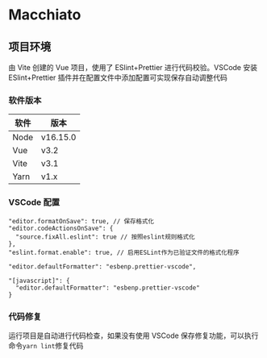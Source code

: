 # Macchiato

## 项目环境

由 Vite 创建的 Vue 项目，使用了 ESlint+Prettier 进行代码校验。VSCode 安装 ESlint+Prettier 插件并在配置文件中添加配置可实现保存自动调整代码

### 软件版本

| 软件 | 版本     |
| ---- | -------- |
| Node | v16.15.0 |
| Vue  | v3.2     |
| Vite | v3.1     |
| Yarn | v1.x     |

### VSCode 配置

```
"editor.formatOnSave": true, // 保存格式化
"editor.codeActionsOnSave": {
  "source.fixAll.eslint": true // 按照eslint规则格式化
},
"eslint.format.enable": true, // 启用ESLint作为已验证文件的格式化程序

"editor.defaultFormatter": "esbenp.prettier-vscode",

"[javascript]": {
  "editor.defaultFormatter": "esbenp.prettier-vscode"
}

```

### 代码修复

运行项目是自动进行代码检查，如果没有使用 VSCode 保存修复功能，可以执行命令`yarn lint`修复代码
